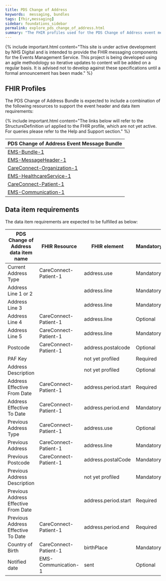 ```yaml
---
title: PDS Change of Address 
keywords:  messaging, bundles
tags: [fhir,messaging]
sidebar: foundations_sidebar
permalink: explore_pds_change_of_address.html
summary: "The FHIR profiles used for the PDS Change of Address event message bundle"
---
```


{% include important.html content="This site is under active development by NHS Digital and is intended to provide the FHIR messaging components for the Events Management Service. This project is being developed using an agile methodology so iterative updates to content will be added on a regular basis. It is advised not to develop against these specifications until a formal announcement has been made." %}

## FHIR Profiles ##

The PDS Change of Address Bundle is expected to include a combination of the following resources to support the event header and data item requirements:

{% include important.html content="The links below will refer to the StructureDefinition url applied to the FHIR profile, which are not yet active. For queries please refer to the Help and Support section." %} 

| PDS Change of Address Event Message Bundle |
|--------------------------------------------|
| [EMS-Bundle-1](https://fhir.nhs.uk/STU3/StructureDefinition/EMS-Bundle-1)                              |
| [EMS-MessageHeader-1](https://fhir.nhs.uk/STU3/StructureDefinition/EMS-MessageHeader-1)                       |
| [CareConnect-Organization-1](https://fhir.hl7.org.uk/STU3/StructureDefinition/CareConnect-Organization-1)                |
| [EMS-HealthcareService-1](https://fhir.nhs.uk/STU3/StructureDefinition/EMS-HealthcareService-1)                   |
| [CareConnect-Patient-1](https://fhir.hl7.org.uk/STU3/StructureDefinition/CareConnect-Patient-1)                     |
| [EMS-Communication-1](https://fhir.nhs.uk/STU3/StructureDefinition/EMS-Communication-1)                       |

## Data item requirements  ##

The data item requirements are expected to be fulfilled as below:

| PDS Change of Address data item name | FHIR Resource         | FHIR element         | Mandatory/Optional/Required |
|--------------------------------------|-----------------------|----------------------|-----------------------------|
| Current Address Type                 | CareConnect-Patient-1 | address.use          | Mandatory                   |
| Address Line 1 or 2                  |                       | address.line         | Mandatory                   |
| Address Line 3                       |                       | address.line         | Mandatory                   |
| Address Line 4                       | CareConnect-Patient-1 | address.line         | Optional                    |
| Address Line 5                       | CareConnect-Patient-1 | address.line         | Mandatory                   |
| Postcode                             | CareConnect-Patient-1 | address.postalcode   | Optional                    |
| PAF Key                              |                       | not yet profiled     | Required                    |
| Address Description                  |                       | not yet profiled     | Optional                    |
| Address Effective From Date          | CareConnect-Patient-1 | address.period.start | Required                    |
| Address Effective To Date            | CareConnect-Patient-1 | address.period.end   | Mandatory                   |
| Previous Address Type                | CareConnect-Patient-1 | address.use          | Optional                    |
| Previous Address                     | CareConnect-Patient-1 | address.line         | Mandatory                   |
| Previous Postcode                    | CareConnect-Patient-1 | address.postalCode   | Mandatory                   |
| Previous Address Description         |                       | not yet profiled     | Mandatory                   |
| Previous Address Effective From Date |                       | address.period.start | Required                    |
| Previous Address Effective To Date   | CareConnect-Patient-1 | address.period.end   | Required                    |
| Country of Birth                     | CareConnect-Patient-1 | birthPlace           | Mandatory                   |
| Notified date                        | EMS-Communication-1   | sent                 | Optional                    |










